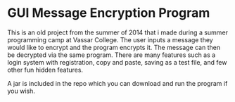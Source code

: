 # GUI Message Encryption Program

This is an old project from the summer of 2014 that i made during a summer programming camp at Vassar College. The user inputs a message they would like to encrypt and the program encrypts it. The message can then be decrypted via the same program. There are many features such as a login system with registration, copy and paste, saving as a test file, and few other fun hidden features. 

A jar is included in the repo which you can download and run the program if you wish.
